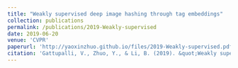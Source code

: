 ```yaml
---
title: "Weakly supervised deep image hashing through tag embeddings"
collection: publications
permalink: /publications/2019-Weakly-supervised
date: 2019-06-20
venue: 'CVPR'
paperurl: 'http://yaoxinzhuo.github.io/files/2019-Weakly-supervised.pdf'
citation: 'Gattupalli, V., Zhuo, Y., & Li, B. (2019). &quot;Weakly supervised deep image hashing through tag embeddings.&quot; <i>Proceedings of the IEEE/CVF Conference on Computer Vision and Pattern Recognition</i>. (pp. 10375-10384)'
---
```



